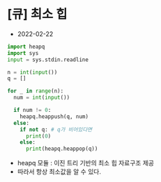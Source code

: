 # [큐] 최소 힙

- 2022-02-22

```python
import heapq
import sys
input = sys.stdin.readline

n = int(input())
q = []

for _ in range(n):
  num = int(input())

  if num != 0:
    heapq.heappush(q, num)
  else:
    if not q: # q가 비어있다면
      print(0)
    else:
      print(heapq.heappop(q))
```

- heapq 모듈 : 이진 트리 기반의 최소 힙 자료구조 제공
- 따라서 항상 최소값을 알 수 있다.
